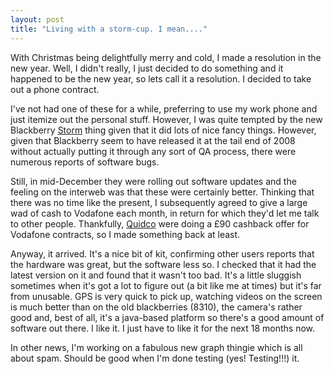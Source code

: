 ```yaml
---
layout: post
title: "Living with a storm-cup. I mean...."
---
```

With Christmas being delightfully merry and cold, I made a resolution in the
new year. Well, I didn't really, I just decided to do something and it
happened to be the new year, so lets call it a resolution. I decided to take
out a phone contract.

I've not had one of these for a while, preferring to use my work phone and
just itemize out the personal stuff. However, I was quite tempted by the new
Blackberry [Storm][1] thing given that it did lots of nice fancy things.
However, given that Blackberry seem to have released it at the tail end of
2008 without actually putting it through any sort of QA process, there were
numerous reports of software bugs.

Still, in mid-December they were rolling out software updates and the feeling
on the interweb was that these were certainly better. Thinking that there was
no time like the present, I subsequently agreed to give a large wad of cash to
Vodafone each month, in return for which they'd let me talk to other people.
Thankfully, [Quidco][2] were doing a £90 cashback offer for Vodafone
contracts, so I made something back at least.

Anyway, it arrived. It's a nice bit of kit, confirming other users reports
that the hardware was great, but the software less so. I checked that it had
the latest version on it and found that it wasn't too bad. It's a little
sluggish sometimes when it's got a lot to figure out (a bit like me at times)
but it's far from unusable. GPS is very quick to pick up, watching videos on
the screen is much better than on the old blackberries (8310), the camera's
rather good and, best of all, it's a java-based platform so there's a good
amount of software out there. I like it. I just have to like it for the next
18 months now.

In other news, I'm working on a fabulous new graph thingie which is all about
spam. Should be good when I'm done testing (yes! Testing!!!) it.

   [1]: http://blackberry.vodafone.co.uk/storm/

   [2]: http://quidco.com
